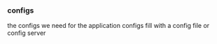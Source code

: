 ### configs
the configs we need for the application 
configs fill with a config file or config server